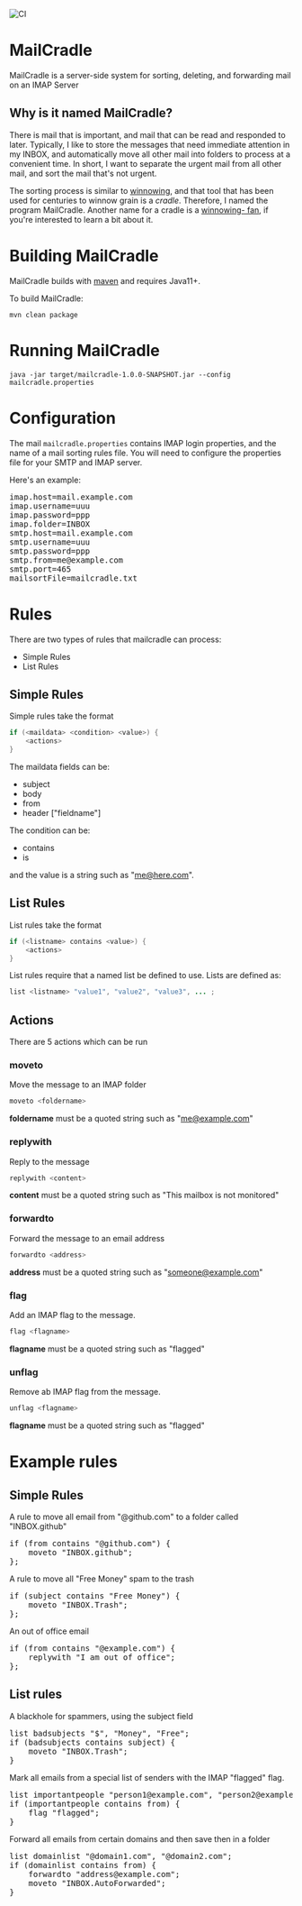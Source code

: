![CI](https://github.com/teverett/mailcradle/workflows/CI/badge.svg)


# MailCradle

MailCradle is a server-side system for sorting, deleting, and forwarding mail on an IMAP Server

## Why is it named MailCradle?

There is mail that is important, and mail that can be read and responded to later.  Typically, I like to store the messages that need immediate attention in my INBOX, and automatically move all other mail into folders to process at a convenient time. In short, I want to separate the urgent mail from all other mail, and sort the mail that's not urgent.

The sorting process is similar to [winnowing](https://en.wikipedia.org/wiki/Winnowing), and that tool that has been used for centuries to winnow grain is a *cradle*.  Therefore, I named the program MailCradle.  Another name for a cradle is a [winnowing- fan](https://www.google.com/search?q=winnowing+fan), if you're interested to learn a bit about it. 

# Building MailCradle

MailCradle builds with [maven](https://maven.apache.org/index.html) and requires Java11+.

To build MailCradle:

`mvn clean package`

# Running MailCradle

`java -jar target/mailcradle-1.0.0-SNAPSHOT.jar --config mailcradle.properties`

# Configuration

The mail `mailcradle.properties` contains IMAP login properties, and the name of a mail sorting rules file. You will need to configure the properties file for your SMTP and IMAP server.

Here's an example:

<pre>
imap.host=mail.example.com
imap.username=uuu
imap.password=ppp
imap.folder=INBOX
smtp.host=mail.example.com
smtp.username=uuu
smtp.password=ppp
smtp.from=me@example.com
smtp.port=465
mailsortFile=mailcradle.txt
</pre>


# Rules

There are two types of rules that mailcradle can process:

* Simple Rules
* List Rules


## Simple Rules

Simple rules take the format 

```java
if (<maildata> <condition> <value>) {
	<actions>
}
```

The maildata fields can be:

* subject
* body
* from
* header ["fieldname"]

The condition can be:

* contains
* is

and the value is a string such as "me@here.com".


## List Rules

List rules take the format

```java
if (<listname> contains <value>) {
	<actions>
}
```

List rules require that a named list be defined to use. Lists are defined as:

```java
list <listname> "value1", "value2", "value3", ... ;
```

## Actions

There are 5 actions which can be run

### moveto

Move the message to an IMAP folder

```java
moveto <foldername>
```

**foldername** must be a quoted string such as "me@example.com"

### replywith

Reply to the message

```java
replywith <content>
```

**content** must be a quoted string such as "This mailbox is not monitored"


### forwardto

Forward the message to an email address

```java
forwardto <address>
```

**address** must be a quoted string such as "someone@example.com"

### flag

Add an IMAP flag to the message.

```java
flag <flagname>
```

**flagname** must be a quoted string such as "flagged"


### unflag

Remove ab IMAP flag from the message.

```java
unflag <flagname>
```

**flagname** must be a quoted string such as "flagged"

# Example rules

## Simple Rules

A rule to move all email from "@github.com" to a folder called "INBOX.github"

<pre>
if (from contains "@github.com") {
	moveto "INBOX.github";
};
</pre>

A rule to move all "Free Money" spam to the trash

<pre>
if (subject contains "Free Money") {
	moveto "INBOX.Trash";
};
</pre>

An out of office email

<pre>
if (from contains "@example.com") {
	replywith "I am out of office";
};
</pre>

## List rules

A blackhole for spammers, using the subject field

<pre>
list badsubjects "$", "Money", "Free";
if (badsubjects contains subject) {
	moveto "INBOX.Trash";
}
</pre>

Mark all emails from a special list of senders with the IMAP "flagged" flag.

<pre>
list importantpeople "person1@example.com", "person2@example.com", "person3@example.com";
if (importantpeople contains from) {
	flag "flagged";
}
</pre>

Forward all emails from certain domains and then save then in a folder

<pre>
list domainlist "@domain1.com", "@domain2.com";
if (domainlist contains from) {
	forwardto "address@example.com";
	moveto "INBOX.AutoForwarded";
}
</pre>


